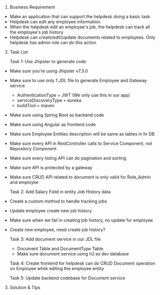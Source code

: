 1. Business Requirement

- Make an application that can support the helpdesk doing a basic task
- Helpdesk can edit any employee information.
- When the helpdesk edit an employee's job, the helpdesk can track all the employee's job history
- Helpdesk can create/edit/update documents related to employees. Only helpdesk has admin role can do this action

2. Task List

   Task 1: Use Jhipster to generate code

- Make sure you're using Jhipster v7.3.0
- Make sure to use only 1 JDL file to generate Employee and Gateway service
  - AuthenticationType = JWT (We only use this in our app)
  - serviceDiscoveryType = eureka
  - buildTool = maven
- Make sure using Spring Boot as backend code
- Make sure using Angular as frontend code
- Make sure Employee Entities description will be same as tables in hr DB
- Make sure every API in RestController calls to Service Component, not Repository Component
- Make sure every listing API can do pagination and sorting
- Make sure API is protected by a gateway
- Make sure CRUD API related to document is only valid for Role_Admin and employee

  Task 2: Add Salary Field in entity Job History data

- Create a custom method to handle tracking jobs
- Update employee create new job history
- Make sure when we fail in creating job history, no update for employee
- Create new employee, need create job history?

  Task 3: Add document service in our JDL file

  - Document Table and DocumentType Table
  - Make sure document service using h2 as dev database

  Task 4: Create frontend for helpdesk can do CRUD Document operation on Employee while editing the employee entity

  Task 5: Update backend codebase for Document service

3.  Solution & Tips
